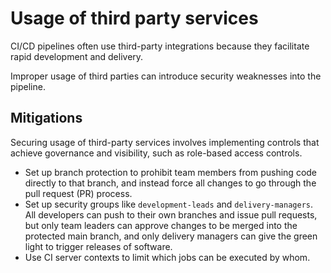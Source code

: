 # Usage of third party services

CI/CD pipelines often use third-party integrations because they facilitate rapid development and delivery. 

Improper usage of third parties can introduce security weaknesses into the pipeline. 

## Mitigations

Securing usage of third-party services involves implementing controls that achieve governance and visibility, such as role-based access controls.

* Set up branch protection to prohibit team members from pushing code directly to that branch, and instead force all changes to go through the pull request (PR) process. 
* Set up security groups like `development-leads` and `delivery-managers`. All developers can push to their own branches and issue pull requests, but only team leaders can approve changes to be merged into the protected main branch, and only delivery managers can give the green light to trigger releases of software.
* Use CI server contexts to limit which jobs can be executed by whom.